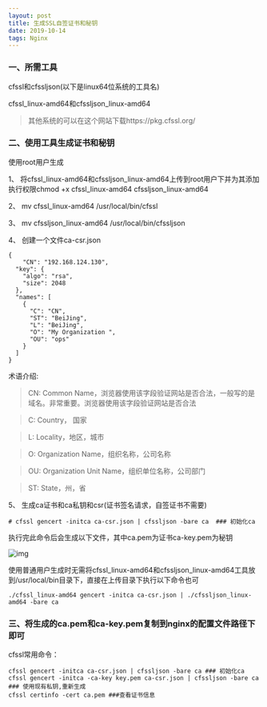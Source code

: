 ```yaml
---
layout: post
title: 生成SSL自签证书和秘钥
date: 2019-10-14 
tags: Nginx   
---
```


### 一、所需工具

cfssl和cfssljson(以下是linux64位系统的工具名)

cfssl_linux-amd64和cfssljson_linux-amd64

> 其他系统的可以在这个网站下载https://pkg.cfssl.org/

### 二、使用工具生成证书和秘钥

使用root用户生成

1、 将cfssl_linux-amd64和cfssljson_linux-amd64上传到root用户下并为其添加执行权限chmod +x cfssl_linux-amd64 cfssljson_linux-amd64

2、 mv cfssl_linux-amd64 /usr/local/bin/cfssl

3、 mv cfssljson_linux-amd64 /usr/local/bin/cfssljson

4、 创建一个文件ca-csr.json

```shell
{
	"CN": "192.168.124.130",
  "key": {
    "algo": "rsa",
    "size": 2048
  },
  "names": [
    {
      "C": "CN",
      "ST": "BeiJing",
      "L": "BeiJing",
      "O": "My Organization ",
      "OU": "ops"
    }
  ]
}
```

术语介绍:

> CN: Common Name，浏览器使用该字段验证网站是否合法，一般写的是域名。非常重要。浏览器使用该字段验证网站是否合法

> C: Country， 国家

> L: Locality，地区，城市

> O: Organization Name，组织名称，公司名称

> OU: Organization Unit Name，组织单位名称，公司部门

> ST: State，州，省

5、 生成ca证书和ca私钥和csr(证书签名请求，自签证书不需要)

`# cfssl gencert -initca ca-csr.json | cfssljson -bare ca  ### 初始化ca`

执行完此命令后会生成以下文件，其中ca.pem为证书ca-key.pem为秘钥

![img]() 

使用普通用户生成时无需将cfssl_linux-amd64和cfssljson_linux-amd64工具放到/usr/local/bin目录下，直接在上传目录下执行以下命令也可

`./cfssl_linux-amd64 gencert -initca ca-csr.json | ./cfssljson_linux-amd64 -bare ca`

### 三、将生成的ca.pem和ca-key.pem复制到nginx的配置文件路径下即可

cfssl常用命令：

```shell
cfssl gencert -initca ca-csr.json | cfssljson -bare ca ### 初始化ca
cfssl gencert -initca -ca-key key.pem ca-csr.json | cfssljson -bare ca ### 使用现有私钥,重新生成
cfssl certinfo -cert ca.pem ###查看证书信息
```

